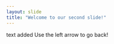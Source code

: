 ```yaml
---
layout: slide
title: "Welcome to our second slide!"
---
```

text added
Use the left arrow to go back!

